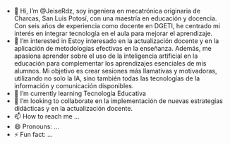 - 👋 Hi, I’m @JeiseRdz, soy ingeniera en mecatrónica originaria de Charcas, San Luis Potosí, con una maestría en educación y docencia. Con seis años de experiencia como docente en DGETI, he centrado mi interés en integrar tecnología en el aula para mejorar el aprendizaje.
- 👀 I’m interested in Estoy interesado en la actualización docente y en la aplicación de metodologías efectivas en la enseñanza. Además, me apasiona aprender sobre el uso de la inteligencia artificial en la educación para complementar los aprendizajes esenciales de mis alumnos. Mi objetivo es crear sesiones más llamativas y motivadoras, utilizando no solo la IA, sino también todas las tecnologías de la información y comunicación disponibles.
- 🌱 I’m currently learning Tecnología Educativa 
- 💞️ I’m looking to collaborate en la implementación de nuevas estrategias didácticas y en la actualización docente.
- 📫 How to reach me ...
- 😄 Pronouns: ...
- ⚡ Fun fact: ...

<!---
JeiseRdz/JeiseRdz is a ✨ special ✨ repository because its `README.md` (this file) appears on your GitHub profile.
You can click the Preview link to take a look at your changes.
--->
